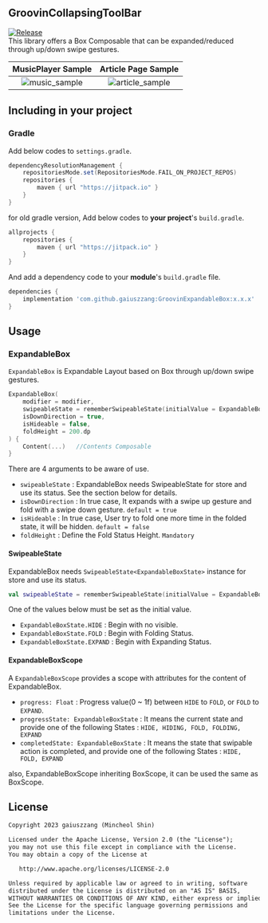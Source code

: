 ## GroovinCollapsingToolBar
[![Release](https://jitpack.io/v/gaiuszzang/GroovinExpandableBox.svg)](https://jitpack.io/#gaiuszzang/GroovinExpandableBox)  
This library offers a Box Composable that can be expanded/reduced through up/down swipe gestures.

|                                                    MusicPlayer Sample                                                    |                                                    Article Page Sample                                                     |
|:------------------------------------------------------------------------------------------------------------------------:|:--------------------------------------------------------------------------------------------------------------------------:|
| ![music_sample](https://github.com/gaiuszzang/GroovinExpandableBox/assets/15318053/5cca2871-b694-4002-955a-26f51385c0b6) | ![article_sample](https://github.com/gaiuszzang/GroovinExpandableBox/assets/15318053/78bdc12b-6884-4d4b-9470-76440474d461) |


## Including in your project
### Gradle
Add below codes to `settings.gradle`.
```gradle
dependencyResolutionManagement {
    repositoriesMode.set(RepositoriesMode.FAIL_ON_PROJECT_REPOS)
    repositories {
        maven { url "https://jitpack.io" }
    }
}
```
for old gradle version, Add below codes to **your project**'s `build.gradle`.
```gradle
allprojects {
    repositories {
        maven { url "https://jitpack.io" }
    }
}
```

And add a dependency code to your **module**'s `build.gradle` file.
```gradle
dependencies {
    implementation 'com.github.gaiuszzang:GroovinExpandableBox:x.x.x'
}
```


## Usage
### ExpandableBox
`ExpandableBox` is Expandable Layout based on Box through up/down swipe gestures.
```kotlin
ExpandableBox(
    modifier = modifier,
    swipeableState = rememberSwipeableState(initialValue = ExpandableBoxState.FOLD),
    isDownDirection = true,
    isHideable = false,
    foldHeight = 200.dp
) {
    Content(...)   //Contents Composable
}
```
There are 4 arguments to be aware of use.
 - `swipeableState` : ExpandableBox needs SwipeableState<ExpandableBoxState> for store and use its status. See the section below for details.
 - `isDownDirection` : In true case, It expands with a swipe up gesture and fold with a swipe down gesture. `default = true`
 - `isHideable` : In true case, User try to fold one more time in the folded state, it will be hidden. `default = false`
 - `foldHeight` : Define the Fold Status Height. `Mandatory`


#### SwipeableState<ExpandableBoxState>
ExpandableBox needs `SwipeableState<ExpandableBoxState>` instance for store and use its status.
```kotlin
val swipeableState = rememberSwipeableState(initialValue = ExpandableBoxState.FOLD)
```
One of the values below must be set as the initial value.
- `ExpandableBoxState.HIDE` : Begin with no visible.
- `ExpandableBoxState.FOLD` : Begin with Folding Status.
- `ExpandableBoxState.EXPAND` : Begin with Expanding Status.



#### ExpandableBoxScope
A `ExpandableBoxScope` provides a scope with attributes for the content of ExpandableBox.
- `progress: Float` : Progress value(0 ~ 1f) between `HIDE` to `FOLD`, or `FOLD` to `EXPAND`.
- `progressState: ExpandableBoxState` : It means the current state and provide one of the following States : `HIDE, HIDING, FOLD, FOLDING, EXPAND`
- `completedState: ExpandableBoxState` : It means the state that swipable action is completed, and provide one of the following States : `HIDE, FOLD, EXPAND`

also, ExpandableBoxScope inheriting BoxScope, it can be used the same as BoxScope.

## License
```xml
Copyright 2023 gaiuszzang (Mincheol Shin)

Licensed under the Apache License, Version 2.0 (the "License");
you may not use this file except in compliance with the License.
You may obtain a copy of the License at

   http://www.apache.org/licenses/LICENSE-2.0

Unless required by applicable law or agreed to in writing, software
distributed under the License is distributed on an "AS IS" BASIS,
WITHOUT WARRANTIES OR CONDITIONS OF ANY KIND, either express or implied.
See the License for the specific language governing permissions and
limitations under the License.
```
